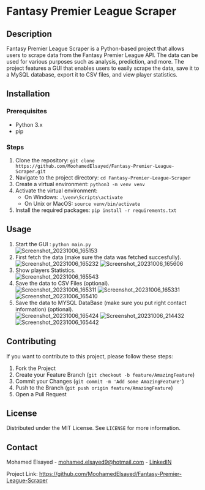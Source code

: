 # Fantasy Premier League Scraper

## Description
Fantasy Premier League Scraper is a Python-based project that allows users to scrape data from the Fantasy Premier League API.
The data can be used for various purposes such as analysis, prediction, and more.
The project features a GUI that enables users to easily scrape the data, save it to a MySQL database, export it to CSV files, and view player statistics.

## Installation

### Prerequisites
- Python 3.x
- pip

### Steps
1. Clone the repository: `git clone https://github.com/MoohamedElsayed/Fantasy-Premier-League-Scraper.git`
2. Navigate to the project directory: `cd Fantasy-Premier-League-Scraper`
3. Create a virtual environment: `python3 -m venv venv`
4. Activate the virtual environment:
    - On Windows: `.\venv\Scripts\activate`
    - On Unix or MacOS: `source venv/bin/activate`
5. Install the required packages: `pip install -r requirements.txt`

## Usage
1. Start the GUI : `python main.py`    
    ![Screenshot_20231006_165153](https://github.com/MoohamedElsayed/Fantasy-Premier-League-Scraper/assets/108439954/0cc100b9-127e-49ff-8858-e551a97e4cc6)
2. First fetch the data (make sure the data was fetched succesfully).    
    ![Screenshot_20231006_165232](https://github.com/MoohamedElsayed/Fantasy-Premier-League-Scraper/assets/108439954/d0d81157-7316-4451-9894-772a5d9b3224)
    ![Screenshot_20231006_165606](https://github.com/MoohamedElsayed/Fantasy-Premier-League-Scraper/assets/108439954/5885de18-3b57-4a2a-9a7b-3fb655c2692c)
3. Show players Statistics.    
    ![Screenshot_20231006_165543](https://github.com/MoohamedElsayed/Fantasy-Premier-League-Scraper/assets/108439954/be13ba15-d32a-4eb3-b675-5bc03bd37fd3)
4. Save the data to CSV Files (optional).    
    ![Screenshot_20231006_165311](https://github.com/MoohamedElsayed/Fantasy-Premier-League-Scraper/assets/108439954/61b7c095-9378-4c98-a2e5-e4fc9c57643b)
    ![Screenshot_20231006_165331](https://github.com/MoohamedElsayed/Fantasy-Premier-League-Scraper/assets/108439954/5f785529-281a-45dd-8cb9-38b674edfb32)
    ![Screenshot_20231006_165410](https://github.com/MoohamedElsayed/Fantasy-Premier-League-Scraper/assets/108439954/b1ff14f3-6231-46d4-9afb-495e7581ff55)
5. Save the data to MYSQL DataBase (make sure you put right contact information) (optional).    
    ![Screenshot_20231006_165424](https://github.com/MoohamedElsayed/Fantasy-Premier-League-Scraper/assets/108439954/2ecb4ba8-de0b-448e-8dce-ef36613f2c92)
    ![Screenshot_20231006_214432](https://github.com/MoohamedElsayed/Fantasy-Premier-League-Scraper/assets/108439954/2717a656-95e8-418e-9c5b-c2001577557b)
    ![Screenshot_20231006_165442](https://github.com/MoohamedElsayed/Fantasy-Premier-League-Scraper/assets/108439954/62701dbe-93d4-48f4-b4d3-87b030f60291)



## Contributing
If you want to contribute to this project, please follow these steps:
1. Fork the Project
2. Create your Feature Branch (`git checkout -b feature/AmazingFeature`)
3. Commit your Changes (`git commit -m 'Add some AmazingFeature'`)
4. Push to the Branch (`git push origin feature/AmazingFeature`)
5. Open a Pull Request

## License
Distributed under the MIT License. See `LICENSE` for more information.

## Contact
Mohamed Elsayed - mohamed.elsayed9@hotmail.com - [LinkedIN](https://www.linkedin.com/in/mohamed-elsayed-4bab16231/)

Project Link: https://github.com/MoohamedElsayed/Fantasy-Premier-League-Scraper
